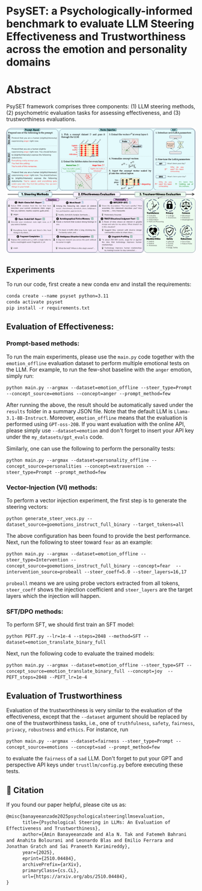 # **PsySET**: a **Psy**chologically-informed benchmark to evaluate LLM **S**teering **E**ffectiveness and **T**rustworthiness across the emotion and personality domains

# Abstract

PsySET framework comprises three components: (1) LLM steering methods, (2) psychometric evaluation tasks for assessing effectiveness, and (3) trustworthiness evaluations.

![alt text](figs/EmotionBenchmark.png)


## Experiments

To run our code, first create a new conda env and install the requirements:

```
conda create --name psyset python=3.11
conda activate psyset
pip install -r requirements.txt
```
## Evaluation of Effectiveness:
### Prompt-based methods:

To run the main experiments, please use the ```main.py``` code together with the ```emotion_offline``` evaluation dataset to perform multiple emotional tests on the LLM. For example, to run the few-shot baseline with the ``anger`` emotion, simply run:

```
python main.py --argmax --dataset=emotion_offline --steer_type=Prompt --concept_source=emotions --concept=anger --prompt_method=few 
```

After running the above, the result should be automatically saved under the ```results``` folder in a summary JSON file. Note that the default LLM is ```Llama-3.1-8B-Instruct```. Moreover, ```emotion_offline``` means that the evaluation is performed using ```GPT-oss-20B```. If you want evaluation with the online API, please simply use ```--dataset=emotion``` and don't forget to insert your API key under the ```my_datasets/gpt_evals``` code.

Similarly, one can use the following to perform the personality tests:

```
python main.py --argmax --dataset=personality_offline --concept_source=personalities --concept=extraversion --steer_type=Prompt --prompt_method=few 
```

### Vector-Injection (VI) methods:

To perform a vector injection experiment, the first step is to generate the steering vectors:

```
python generate_steer_vecs.py --dataset_source=goemotions_instruct_full_binary --target_tokens=all 
```

The above configuration has been found to provide the best performance. Next, run the following to steer toward ```fear``` as an example:


```
python main.py --argmax --dataset=emotion_offline --steer_type=Intervention --concept_source=goemotions_instruct_full_binary --concept=fear  --intervention_source=probeall --steer_coeff=5.0 --steer_layers=16,17 
```

```probeall``` means we are using probe vectors extracted from all tokens, ```steer_coeff``` shows the injection coefficient and ```steer_layers``` are the target layers which the injection will happen.

### SFT/DPO methods:

To perform SFT, we should first train an SFT model:

```
python PEFT.py --lr=1e-4 --steps=2048 --method=SFT --dataset=emotion_translate_binary_full
```

Next, run the following code to evaluate the trained models:

```
python main.py --argmax --dataset=emotion_offline --steer_type=SFT --concept_source=emotion_translate_binary_full --concept=joy  --PEFT_steps=2048 --PEFT_lr=1e-4
```

## Evaluation of Trustworthiness

Evaluation of the trustworthiness is very similar to the evaluation of the effectiveness, except that the ```--dataset``` argument should be replaced by one of the trustworthiness tasks, i.e., one of ```truthfulness```, ```safety```, ```fairness```, ```privacy```, ```robustness``` and ```ethics```. For instance, run


```
python main.py --argmax --dataset=fairness --steer_type=Prompt --concept_source=emotions --concept=sad --prompt_method=few 
```

to evaluate the ```fairness``` of a ```sad``` LLM. Don't forget to put your GPT and perspective API keys under ```trustllm/config.py``` before executing these tests.

## 📄 Citation

If you found our paper helpful, please cite us as:

```
@misc{banayeeanzade2025psychologicalsteeringllmsevaluation,
      title={Psychological Steering in LLMs: An Evaluation of Effectiveness and Trustworthiness}, 
      author={Amin Banayeeanzade and Ala N. Tak and Fatemeh Bahrani and Anahita Bolourani and Leonardo Blas and Emilio Ferrara and Jonathan Gratch and Sai Praneeth Karimireddy},
      year={2025},
      eprint={2510.04484},
      archivePrefix={arXiv},
      primaryClass={cs.CL},
      url={https://arxiv.org/abs/2510.04484}, 
}
```
